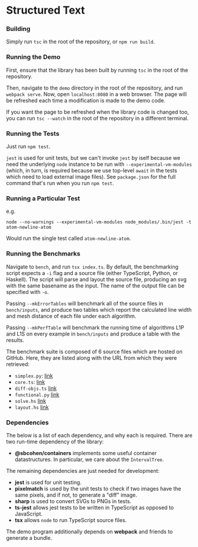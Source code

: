 # Structured Text

### Building
Simply run `tsc` in the root of the repository, or `npm run build`.

### Running the Demo
First, ensure that the library has been built by running `tsc` in the root of the repository.

Then, navigate to the `demo` directory in the root of the repository, and run `webpack serve`.
Now, open `localhost:8080` in a web browser.
The page will be refreshed each time a modification is made to the demo code.

If you want the page to be refreshed when the library code is changed too, you can run `tsc --watch` in the root of the repository in a different terminal.

### Running the Tests
Just run `npm test`.

`jest` is used for unit tests, but we can't invoke `jest` by iself because we need the underlying `node` instance to be run with `--experimental-vm-modules` (which, in turn, is required because we use top-level `await` in the tests which need to load external image files).
See `package.json` for the full command that's run when you run `npm test`.

### Running a Particular Test

e.g.
```
node --no-warnings --experimental-vm-modules node_modules/.bin/jest -t atom-newline-atom
```
Would run the single test called `atom-newline-atom`.

### Running the Benchmarks

Navigate to `bench`, and run `tsx index.ts`. By default, the benchmarking script expects a `-i` flag and a source file (either TypeScript, Python, or Haskell). The script will parse and layout the source file, producing an svg with the same basename as the input. The name of the output file can be specified with `-o`.

Passing `--mkErrorTables` will benchmark all of the source files in `bench/inputs`, and produce two tables which report the calculated line width and mesh distance of each file under each algorithm.

Passing `--mkPerfTable` will benchmark the running time of algorithms L1P and L1S on every example in `bench/inputs` and produce a table with the results.

The benchmark suite is composed of 6 source files which are hosted on GitHub. Here, they are listed along with the URL from which they were retrieved:
- `simplex.py`: [link](https://github.com/TheAlgorithms/Python/blob/master/linear_programming/simplex.py)
- `core.ts`: [link](https://raw.githubusercontent.com/microsoft/TypeScript/refs/heads/main/src/compiler/core.ts)
- `diff-objs.ts` [link](https://github.com/ramda/ramda/wiki/Cookbook)
- `functional.py` [link](https://github.com/pytorch/pytorch/blob/a72b4eb80604f5f7997c7695cc8a63ca3f3c8ff1/torch/functional.py)
- `solve.hs` [link](https://gitlab.haskell.org/ghc/ghc/-/blob/master/compiler/GHC/Tc/Solver/Solve.hs?ref_type=heads)
- `layout.hs` [link](https://github.com/sbcohen2000/breaking-spaces/blob/main/Layout.hs)

### Dependencies

The below is a list of each dependency, and why each is required.
There are two run-time dependency of the library:
- **@sbcohen/containers** implements some useful container datastructures. In particular, we care about the `IntervalTree`.

The remaining dependencies are just needed for development:
- **jest** is used for unit testing.
- **pixelmatch** is used by the unit tests to check if two images have the same pixels, and if not, to generate a "diff" image.
- **sharp** is used to convert SVGs to PNGs in tests.
- **ts-jest** allows jest tests to be written in TypeScript as opposed to JavaScript.
- **tsx** allows `node` to run TypeScript source files.

The demo program additionally depends on **webpack** and friends to generate a bundle.
